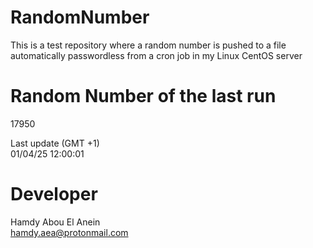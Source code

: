 # RandomNumber    
This is a test repository where a random number is pushed to a file automatically passwordless from a cron job in my Linux CentOS server    
# Random Number of the last run   
17950
      
Last update (GMT +1)    
01/04/25 12:00:01
# Developer    
Hamdy Abou El Anein   
hamdy.aea@protonmail.com
